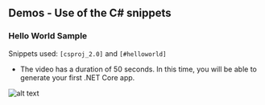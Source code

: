 ## Demos - Use of the C# snippets


### Hello World Sample

Snippets used: `[csproj_2.0]` and `[#helloworld]`

* The video has a duration of 50 seconds. In this time, you will be able to generate your first .NET Core app.

![alt text](https://github.com/J0rgeSerran0/vscode-csharp-snippets/raw/master/videos/csproj_2_helloworld_snippet.gif "C# Snippets")

